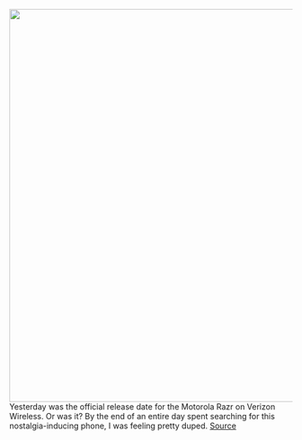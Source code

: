 <img src='https://cdn.vox-cdn.com/thumbor/JaHO5sMbAcnVx4JyQsJ9YN0YnXM=/0x0:2040x1360/1200x800/filters:focal(620x416:946x742)/cdn.vox-cdn.com/uploads/chorus_image/image/66272843/vpavic_191112_3789_0024.0.jpg' width='700px' /><br/>
Yesterday was the official release date for the Motorola Razr on Verizon Wireless. Or was it? By the end of an entire day spent searching for this nostalgia-inducing phone, I was feeling pretty duped.
<a href='https://www.theverge.com/2020/2/7/21127955/motorola-razr-foldable-phone-buy-verizon-store-hard-to-find'> Source <a/>